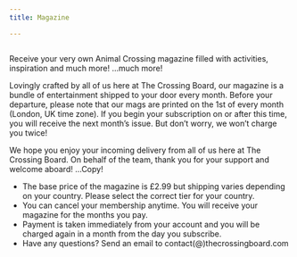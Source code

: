 ```yaml
---
title: Magazine

---
```

<div class="image-left">
<img src="../images/magazine/september-cover.jpg" alt="" />
<div>
<p>Receive your very own Animal Crossing magazine filled with activities, inspiration and much more! …much more!</p>
<p>Lovingly crafted by all of us here at The Crossing Board, our magazine is a bundle of entertainment shipped to your door every month. Before your departure, please note that our mags are printed on the 1st of every month (London, UK time zone). If you begin your subscription on or after this time, you will receive the next month’s issue. But don’t worry, we won’t charge you twice! </p>
<p>We hope you enjoy your incoming delivery from all of us here at The Crossing Board. On behalf of the team, thank you for your support and welcome aboard! ...Copy!</p>
</div>
</div>

- The base price of the magazine is £2.99 but shipping varies depending on your country. Please select the correct tier for your country.
- You can cancel your membership anytime. You will receive your magazine for the months you pay.
- Payment is taken immediately from your account and you will be charged again in a month from the day you subscribe.
- Have any questions? Send an email to contact(@)thecrossingboard.com
